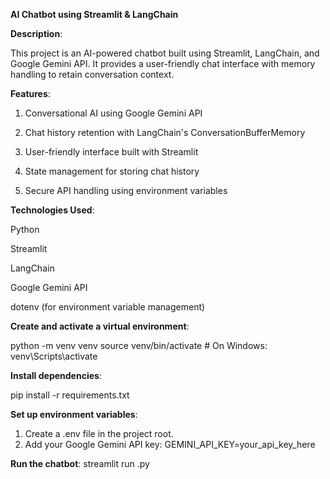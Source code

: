 **AI Chatbot using Streamlit & LangChain**

**Description**:

This project is an AI-powered chatbot built using Streamlit, LangChain, and Google Gemini API. It provides a user-friendly chat interface with memory handling to retain conversation context.

**Features**:

1. Conversational AI using Google Gemini API

2. Chat history retention with LangChain's ConversationBufferMemory

3. User-friendly interface built with Streamlit

4. State management for storing chat history

5. Secure API handling using environment variables

**Technologies Used**:

Python

Streamlit

LangChain

Google Gemini API

dotenv (for environment variable management)

**Create and activate a virtual environment**:

python -m venv venv
source venv/bin/activate  # On Windows: venv\Scripts\activate

**Install dependencies**:

pip install -r requirements.txt

**Set up environment variables**:

1. Create a .env file in the project root.
2. Add your Google Gemini API key: GEMINI_API_KEY=your_api_key_here

**Run the chatbot**:
streamlit run <your file name >.py
